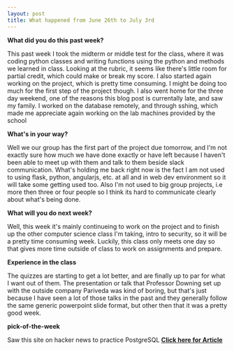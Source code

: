 ```yaml
---
layout: post
title: What happened from June 26th to July 3rd
---
```



**What did you do this past week?**

This past week I took the midterm or middle test for the class, where it was coding python classes and writing functions using the python and methods we learned in class. Looking at the rubric, it seems like there's little room for partial credit, which could make or break my score. I also started again working on the project, which
is pretty time consuming. I might be doing too much for the first step of the project though. I also went home for the three day weekend, one of the reasons this blog post is currentally late, and saw my family. I worked on the database remotely, and through sshing, which made me appreciate again working on the lab machines provided by the school

**What's in your way?**

Well we our group has the first part of the project due tomorrow, and I'm not exactly sure how much we have done exactly or have left because I haven't been able to meet up with them and talk to them beside slack communication. What's holding me back right now is the fact I am not used to using flask, python, angularjs, etc. at all and in web dev environment
so it will take some getting used too. Also I'm not used to big group projects, i.e more then three or four people so I think its hard to communicate clearly about what's being done.

**What will you do next week?**

Well, this week it's mainly continueing to work on the project and to finish up the other computer science class I'm taking, intro to security, so it will be a pretty time consuming week. Luckily, this class only meets one day so that gives more time outside of class to work on assignments and prepare. 

**Experience in the class**

The quizzes are starting to get a lot better, and are finally up to par for what I want out of them. The presentation or talk that Professor Downing set up with the outside company Pariveda was kind of boring, but that's just because
I have seen a lot of those talks in the past and they generally follow the same generic powerpoint slide format, but other then that it was a pretty good week.


**pick-of-the-week**

Saw this site on hacker news to practice PostgreSQL
 **[Click here for Article](https://pgexercises.com/gettingstarted.html)**


